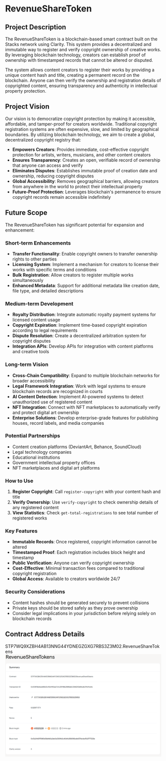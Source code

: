 # RevenueShareToken

## Project Description

The RevenueShareToken is a blockchain-based smart contract built on the Stacks network using Clarity. This system provides a decentralized and immutable way to register and verify copyright ownership of creative works. By leveraging blockchain technology, creators can establish proof of ownership with timestamped records that cannot be altered or disputed.

The system allows content creators to register their works by providing a unique content hash and title, creating a permanent record on the blockchain. Anyone can then verify the ownership and registration details of copyrighted content, ensuring transparency and authenticity in intellectual property protection.

## Project Vision

Our vision is to democratize copyright protection by making it accessible, affordable, and tamper-proof for creators worldwide. Traditional copyright registration systems are often expensive, slow, and limited by geographical boundaries. By utilizing blockchain technology, we aim to create a global, decentralized copyright registry that:

- **Empowers Creators**: Provides immediate, cost-effective copyright protection for artists, writers, musicians, and other content creators
- **Ensures Transparency**: Creates an open, verifiable record of ownership that anyone can access and verify
- **Eliminates Disputes**: Establishes immutable proof of creation date and ownership, reducing copyright disputes
- **Global Accessibility**: Removes geographical barriers, allowing creators from anywhere in the world to protect their intellectual property
- **Future-Proof Protection**: Leverages blockchain's permanence to ensure copyright records remain accessible indefinitely

## Future Scope

The RevenueShareToken has significant potential for expansion and enhancement:

### Short-term Enhancements
- **Transfer Functionality**: Enable copyright owners to transfer ownership rights to other parties
- **Licensing System**: Implement a mechanism for creators to license their works with specific terms and conditions
- **Bulk Registration**: Allow creators to register multiple works simultaneously
- **Enhanced Metadata**: Support for additional metadata like creation date, file type, and detailed descriptions

### Medium-term Development
- **Royalty Distribution**: Integrate automatic royalty payment systems for licensed content usage
- **Copyright Expiration**: Implement time-based copyright expiration according to legal requirements
- **Dispute Resolution**: Create a decentralized arbitration system for copyright disputes
- **Integration APIs**: Develop APIs for integration with content platforms and creative tools

### Long-term Vision
- **Cross-Chain Compatibility**: Expand to multiple blockchain networks for broader accessibility
- **Legal Framework Integration**: Work with legal systems to ensure blockchain records are recognized in courts
- **AI Content Detection**: Implement AI-powered systems to detect unauthorized use of registered content
- **NFT Integration**: Connect with NFT marketplaces to automatically verify and protect digital art ownership
- **Enterprise Solutions**: Develop enterprise-grade features for publishing houses, record labels, and media companies

### Potential Partnerships
- Content creation platforms (DeviantArt, Behance, SoundCloud)
- Legal technology companies
- Educational institutions
- Government intellectual property offices
- NFT marketplaces and digital art platforms


### How to Use

1. **Register Copyright**: Call `register-copyright` with your content hash and title
2. **Verify Ownership**: Use `verify-copyright` to check ownership details of any registered content
3. **View Statistics**: Check `get-total-registrations` to see total number of registered works

### Key Features

- **Immutable Records**: Once registered, copyright information cannot be altered
- **Timestamped Proof**: Each registration includes block height and timestamp
- **Public Verification**: Anyone can verify copyright ownership
- **Cost-Effective**: Minimal transaction fees compared to traditional copyright registration
- **Global Access**: Available to creators worldwide 24/7

### Security Considerations

- Content hashes should be generated securely to prevent collisions
- Private keys should be stored safely as they prove ownership
- Consider legal implications in your jurisdiction before relying solely on blockchain records

## Contract Address Details

STP7WQ9XZBH4AB13NNG44YDNEGZGXG7RBS3Z3M02.RevenueShareTokens
![alt text](<Screenshot 2025-08-23 204707.png>)
